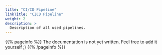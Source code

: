 ```yaml
---
title: "CI/CD Pipeline"
linkTitle: "CICD Pipeline"
weight: 2
description: >
  Description of all used pipelines.
---
```



{{% pageinfo %}}
The documentation is not yet written. Feel free to add it yourself ;)
{{% /pageinfo %}}
